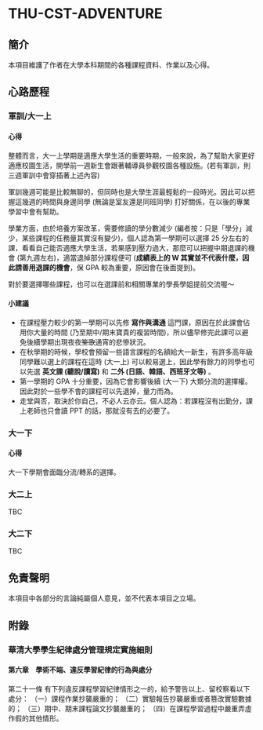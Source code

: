 # THU-CST-ADVENTURE

## 簡介

本項目維護了作者在大學本科期間的各種課程資料、作業以及心得。

## 心路歷程

### 軍訓/大一上

#### 心得

整體而言，大一上學期是適應大學生活的重要時期，一般來說，為了幫助大家更好適應校園生活，開學前一週新生會跟著輔導員參觀校園各種設施。(若有軍訓，則三週軍訓中會穿插著上述內容)

軍訓幾週可能是比較無聊的，但同時也是大學生涯最輕鬆的一段時光。因此可以把握這幾週的時間與身邊同學 (無論是室友還是同班同學) 打好關係，在以後的專業學習中會有幫助。

學業方面，由於培養方案改革，需要修讀的學分數減少 (編者按：只是「學分」減少，某些課程的任務量其實沒有變少)，個人認為第一學期可以選擇 25 分左右的課，看看自己能否適應大學生活，若果感到壓力過大，那麼可以把握中期退課的機會 (第九週左右)，適當退掉部分課程便可 (**成績表上的 W 其實並不代表什麼，因此請善用退課的機會**，保 GPA 較為重要，原因會在後面提到)。

對於要選擇哪些課程，也可以在選課前和相關專業的學長學姐提前交流喔～

#### 小建議

* 在課程壓力較少的第一學期可以先修 **寫作與溝通** 這門課，原因在於此課會佔用你大量的時間 (乃至期中/期末寶貴的複習時間)，所以儘早修完此課可以避免後續學期出現夜夜~~笙歌~~通宵的悲慘狀況。
* 在秋學期的時候，學校會預留一些語言課程的名額給大一新生，有許多高年級同學難以選上的課程在這時 (大一上) 可以較易選上，因此學有餘力的同學也可以先選 **英文課 (聽說/讀寫)** 和 **二外 (日語、韓語、西班牙文等)** 。
* 第一學期的 GPA 十分重要，因為它會影響後續 (大一下) 大類分流的選擇權。因此對於一些學不會的課程可以先退掉，量力而為。
* 走堂與否，取決於你自己，不必人云亦云。個人認為：若課程沒有出勤分，課上老師也只會讀 PPT 的話，那就沒有去的必要了。

### 大一下

#### 心得

大一下學期會面臨分流/轉系的選擇。

### 大二上

TBC

### 大二下

TBC



## 免責聲明

本項目中各部分的言論純屬個人意見，並不代表本項目之立場。



## 附錄

### 華清大學學生紀律處分管理規定實施細則

#### 第六章　學術不端、違反學習紀律的行為與處分

第二十一條 有下列違反課程學習紀律情形之一的，給予警告以上、留校察看以下處分：
（一）課程作業抄襲嚴重的；
（二）實驗報告抄襲嚴重或者篡改實驗數據的；
（三）期中、期末課程論文抄襲嚴重的；
（四）在課程學習過程中嚴重弄虛作假的其他情形。
